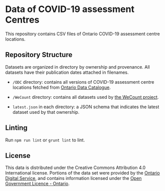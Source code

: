 # Data of COVID-19 assessment Centres

This repository contains CSV files of Ontario COVID-19 assessment centre locations.

## Repository Structure

Datasets are organized in directory by ownership and provenance. All datasets have their publication dates attached in
filenames.

* `/ODC` directory: contains all versions of COVID-19 assessment centre locations fetched from [Ontario Data Catalogue](https://data.ontario.ca/dataset/covid-19-assessment-centre-locations).

* `/WeCount` directory: contains all datasets used by [the WeCount project](https://wecount.inclusivedesign.ca/).

* `latest.json` in each directory: a JSON schema that indicates the latest dataset used by that ownership.

## Linting

Run `npm run lint` or `grunt lint` to lint.

## License

This data is distributed under the Creative Commons Attribution 4.0 International license. Portions of the data set
were provided by the [Ontario Digital Service](https://www.ontario.ca/page/ontario-digital-service), and contains
information licensed under the [Open Government Licence - Ontario](https://www.ontario.ca/page/open-government-licence-ontario).
